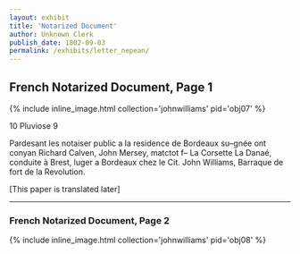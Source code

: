 ```yaml
---
layout: exhibit
title: 'Notarized Document'
author: Unknown Clerk
publish_date: 1802-09-03
permalink: /exhibits/letter_nepean/
---
```


## French Notarized Document, Page 1

{% include inline_image.html collection='johnwilliams' pid='obj07' %}

10 Pluviose 9

Pardesant les notaiser public a la residence de Bordeaux su–gnée ont conyan Richard Calven, John Mersey, matctot f– La Corsette La Danaé, conduite à Brest, luger a Bordeaux chez le Cit. John Williams, Barraque de fort de la Revolution.

[This paper is translated later]

---

### French Notarized Document, Page 2

{% include inline_image.html collection='johnwilliams' pid='obj08' %}
